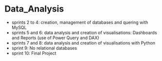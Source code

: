 # Data_Analysis

- sprints 2 to 4: creation, management of databases and quering with MySQL
- sprints 5 and 6: data analysis and creation of visualisations: Dashboards and Reports (use of Power Query and DAX)
- sprints 7 and 8: data analysis and creation of visualisations with Python
- sprint 9: No relational databases
- sprint 10: Final Project
